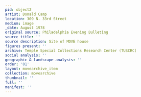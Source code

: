 ```yaml
---
pid: object2
artist: Donald Camp
location: 309 N. 33rd Street
medium: image
_date: August 1978
original source: Philadelphia Evening Bulleting
source title: ''
source description: Site of MOVE house
figures present: ''
archive: Temple Special Collections Research Center (TUSCRC)
social analysis: ''
geographic & landscape analysis: ''
order: '01'
layout: movearchive_item
collection: movearchive
thumbnail: ''
full: ''
manifest: ''
---
```

